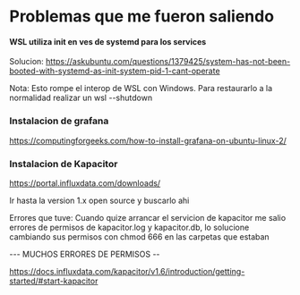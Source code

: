 # Problemas que me fueron saliendo
#### WSL utiliza init en ves de systemd para los services
Solucion:
https://askubuntu.com/questions/1379425/system-has-not-been-booted-with-systemd-as-init-system-pid-1-cant-operate


Nota: Esto rompe el interop de WSL con Windows. Para restaurarlo a la normalidad realizar un wsl --shutdown

### Instalacion de grafana
https://computingforgeeks.com/how-to-install-grafana-on-ubuntu-linux-2/

### Instalacion de Kapacitor

https://portal.influxdata.com/downloads/
 
Ir hasta la version 1.x open source y buscarlo ahi

Errores que tuve: Cuando quize arrancar el servicion de kapacitor me salio errores de permisos de kapacitor.log y kapacitor.db, lo solucione
cambiando sus permisos con chmod 666 en las carpetas que estaban

--- MUCHOS ERRORES DE PERMISOS -- 

https://docs.influxdata.com/kapacitor/v1.6/introduction/getting-started/#start-kapacitor